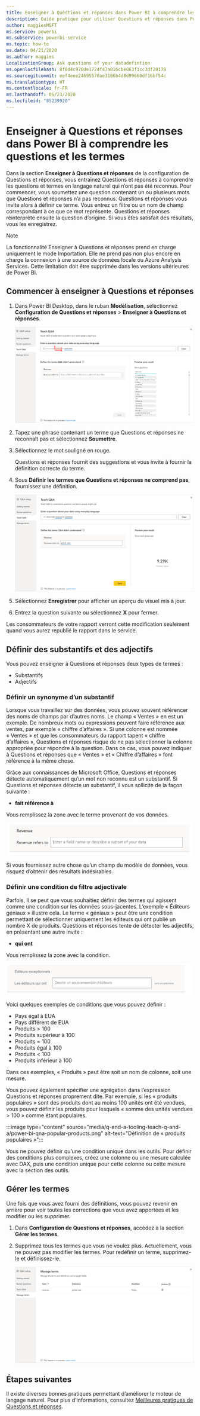 ```yaml
---
title: Enseigner à Questions et réponses dans Power BI à comprendre les questions et les termes
description: Guide pratique pour utiliser Questions et réponses dans Power BI pour explorer vos données
author: maggiesMSFT
ms.service: powerbi
ms.subservice: powerbi-service
ms.topic: how-to
ms.date: 04/21/2020
ms.author: maggies
LocalizationGroup: Ask questions of your datadefintion
ms.openlocfilehash: 8f0d4c970de1724f47a016cbe063f1cc3df20178
ms.sourcegitcommit: eef4eee24695570ae3186b4d8d99660df16bf54c
ms.translationtype: HT
ms.contentlocale: fr-FR
ms.lasthandoff: 06/23/2020
ms.locfileid: "85239920"
---
```

# <a name="teach-qa-to-understand-questions-and-terms-in-power-bi-qa"></a>Enseigner à Questions et réponses dans Power BI à comprendre les questions et les termes

Dans la section **Enseigner à Questions et réponses** de la configuration de Questions et réponses, vous entraînez Questions et réponses à comprendre les questions et termes en langage naturel qui n’ont pas été reconnus. Pour commencer, vous soumettez une question contenant un ou plusieurs mots que Questions et réponses n’a pas reconnus. Questions et réponses vous invite alors à définir ce terme. Vous entrez un filtre ou un nom de champ correspondant à ce que ce mot représente. Questions et réponses réinterprète ensuite la question d’origine. Si vous êtes satisfait des résultats, vous les enregistrez.

> [!NOTE]
> La fonctionnalité Enseigner à Questions et réponses prend en charge uniquement le mode Importation. Elle ne prend pas non plus encore en charge la connexion à une source de données locale ou Azure Analysis Services. Cette limitation doit être supprimée dans les versions ultérieures de Power BI.

## <a name="start-to-teach-qa"></a>Commencer à enseigner à Questions et réponses

1. Dans Power BI Desktop, dans le ruban **Modélisation**, sélectionnez **Configuration de Questions et réponses** > **Enseigner à Questions et réponses**.

    ![Enseigner à Questions et réponses - Synonyme en rouge](media/q-and-a-tooling-teach-q-and-a/qna-tooling-teach-synonym-red.png)

2. Tapez une phrase contenant un terme que Questions et réponses ne reconnaît pas et sélectionnez **Soumettre**.

3. Sélectionnez le mot souligné en rouge. 

    Questions et réponses fournit des suggestions et vous invite à fournir la définition correcte du terme. 
    
3. Sous **Définir les termes que Questions et réponses ne comprend pas**, fournissez une définition.

    ![Enseigner à Questions et réponses - Aperçu des synonymes](media/q-and-a-tooling-teach-q-and-a/qna-tooling-teach-fixpreview.png)

4. Sélectionnez **Enregistrer** pour afficher un aperçu du visuel mis à jour.

5. Entrez la question suivante ou sélectionnez **X** pour fermer.

Les consommateurs de votre rapport verront cette modification seulement quand vous aurez republié le rapport dans le service.

## <a name="define-nouns-and-adjectives"></a>Définir des substantifs et des adjectifs

Vous pouvez enseigner à Questions et réponses deux types de termes :

- Substantifs
- Adjectifs

### <a name="define-a-noun-synonym"></a>Définir un synonyme d’un substantif

Lorsque vous travaillez sur des données, vous pouvez souvent référencer des noms de champs par d’autres noms. Le champ « Ventes » en est un exemple. De nombreux mots ou expressions peuvent faire référence aux ventes, par exemple « chiffre d’affaires ». Si une colonne est nommée « Ventes » et que les consommateurs du rapport tapent « chiffre d’affaires », Questions et réponses risque de ne pas sélectionner la colonne appropriée pour répondre à la question. Dans ce cas, vous pouvez indiquer à Questions et réponses que « Ventes » et « Chiffre d’affaires » font référence à la même chose.

Grâce aux connaissances de Microsoft Office, Questions et réponses détecte automatiquement qu’un mot non reconnu est un substantif. Si Questions et réponses détecte un substantif, il vous sollicite de la façon suivante :

- <your term> **fait référence à** 

Vous remplissez la zone avec le terme provenant de vos données.

![Enseigner à Questions et réponses - Invite à taper un synonyme](media/q-and-a-tooling-teach-q-and-a/qna-tooling-synonym-prompt.png)

Si vous fournissez autre chose qu’un champ du modèle de données, vous risquez d’obtenir des résultats indésirables.

### <a name="define-an-adjective-filter-condition"></a>Définir une condition de filtre adjectivale

Parfois, il se peut que vous souhaitiez définir des termes qui agissent comme une condition sur les données sous-jacentes. L’exemple « Éditeurs géniaux » illustre cela. Le terme « géniaux » peut être une condition permettant de sélectionner uniquement les éditeurs qui ont publié un nombre X de produits. Questions et réponses tente de détecter les adjectifs, en présentant une autre invite :

- <field name> **qui ont**  

Vous remplissez la zone avec la condition.

![Enseigner à Questions et réponses - Invite à taper un synonyme](media/q-and-a-tooling-teach-q-and-a/qna-tooling-adjectives.png)

Voici quelques exemples de conditions que vous pouvez définir :

- Pays égal à EUA
- Pays différent de EUA
- Produits > 100
- Produits supérieur à 100
- Produits = 100
- Produits égal à 100
- Produits < 100
- Produits inférieur à 100

Dans ces exemples, « Produits » peut être soit un nom de colonne, soit une mesure. 

Vous pouvez également spécifier une agrégation dans l’expression Questions et réponses proprement dite. Par exemple, si les « produits populaires » sont des produits dont au moins 100 unités ont été vendues, vous pouvez définir les produits pour lesquels « somme des unités vendues > 100 » comme étant populaires.  

:::image type="content" source="media/q-and-a-tooling-teach-q-and-a/power-bi-qna-popular-products.png" alt-text="Définition de « produits populaires »":::

Vous ne pouvez définir qu’une condition unique dans les outils. Pour définir des conditions plus complexes, créez une colonne ou une mesure calculée avec DAX, puis une condition unique pour cette colonne ou cette mesure avec la section des outils.

## <a name="manage-terms"></a>Gérer les termes

Une fois que vous avez fourni des définitions, vous pouvez revenir en arrière pour voir toutes les corrections que vous avez apportées et les modifier ou les supprimer. 

1. Dans **Configuration de Questions et réponses**, accédez à la section **Gérer les termes**.

2. Supprimez tous les termes que vous ne voulez plus. Actuellement, vous ne pouvez pas modifier les termes. Pour redéfinir un terme, supprimez-le et définissez-le.

    ![Questions et réponses - Gérer les termes](media/q-and-a-tooling-teach-q-and-a/qna-manage-terms.png)

## <a name="next-steps"></a>Étapes suivantes

Il existe diverses bonnes pratiques permettant d’améliorer le moteur de langage naturel. Pour plus d’informations, consultez [Meilleures pratiques de Questions et réponses](q-and-a-best-practices.md).
